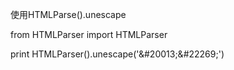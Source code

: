 使用HTMLParse().unescape

from HTMLParser import HTMLParser

print HTMLParser().unescape('&\#20013;&\#22269;')
